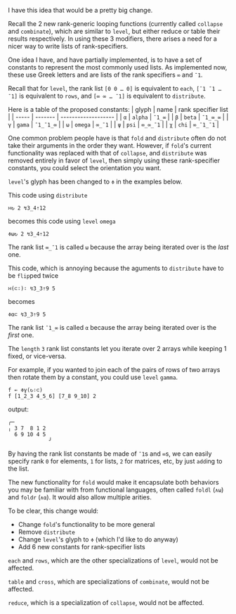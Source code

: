 I have this idea that would be a pretty big change.

Recall the 2 new rank-generic looping functions (currently called `collapse` and `combinate`), which are similar to `level`, but either reduce or table their results respectively. In using these 3 modifiers, there arises a need for a nicer way to write lists of rank-specifiers.

One idea I have, and have partially implemented, is to have a set of constants to represent the most commonly used lists.
As implemented now, these use Greek letters and are lists of the rank specifiers `∞` and `¯1`.

Recall that for `level`, the rank list `[0 0 … 0]` is equivalent to `each`, `[¯1 ¯1 … ¯1]` is equivalent to `rows`, and `[∞ ∞ … ¯1]` is equivalent to `distribute`.

Here is a table of the proposed constants:
| glyph | name    | rank specifier list |
| ----- | ------- | ------------------- |
| `α`   | `alpha` | `¯1_∞`              |
| `β`   | `beta`  | `¯1_∞_∞`            |
| `γ`   | `gama`  | `¯1_¯1_∞`           |
| `ω`   | `omega` | `∞_¯1`              |
| `ψ`   | `psi`   | `∞_∞_¯1`            |
| `χ`   | `chi`   | `∞_¯1_¯1`           |

One common problem people have is that `fold` and `distribute` often do not take their arguments in the order they want.
However, if `fold`'s current functionality was replaced with that of `collapse`, and `distribute` was removed entirely in favor of `level`, then simply using these rank-specifier constants, you could select the orientation you want.

`level`'s glyph has been changed to `≑` in the examples below.

This code using `distribute`
```
∺↻ 2 ↯3_4⇡12
```
becomes this code using `level` `omega`
```
≑ω↻ 2 ↯3_4⇡12
```
The rank list `∞_¯1` is called `ω` because the array being iterated over is the *last* one.

This code, which is annoying because the aguments to `distribute` have to be `flip`ped twice
```
∺(⊂∶)∶ ↯3_3⇡9 5
```
becomes
```
≑α⊂ ↯3_3⇡9 5
```
The rank list `¯1_∞` is called `α` because the array being iterated over is the *first* one.

The `length` `3` rank list constants let you iterate over 2 arrays while keeping 1 fixed, or vice-versa.

For example, if you wanted to join each of the pairs of rows of two arrays then rotate them by a constant, you could use `level` `gamma`.
```
f ← ≑γ(↻∶⊂)
f [1_2_3 4_5_6] [7_8 9_10] 2
```
output:
```
╭─
╷ 3 7  8 1 2
  6 9 10 4 5
             ╯
```

By having the rank list constants be made of `¯1`s and `∞`s, we can easily specify rank `0` for elements, `1` for lists, `2` for matrices, etc, by just `add`ing to the list.

The new functionality for `fold` would make it encapsulate both behaviors you may be familiar with from functional languages, often called `foldl` (`∧ω`) and `foldr` (`∧α`). It would also allow multiple arities.

To be clear, this change would:

- Change `fold`'s functionality to be more general
- Remove `distribute`
- Change `level`'s glyph to `≑` (which I'd like to do anyway)
- Add 6 new constants for rank-specifier lists

`each` and `rows`, which are the other specializations of `level`, would not be affected.

`table` and `cross`, which are specializations of `combinate`, would not be affected.

`reduce`, which is a specialization of `collapse`, would not be affected.